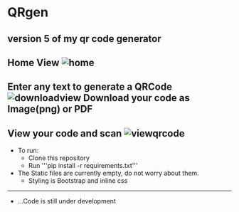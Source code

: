# QRgen
## version 5 of my qr code generator
Home View
![home](https://user-images.githubusercontent.com/80990247/180645448-5041948a-1f69-4864-b9fd-c1c3a0f51859.png)
-----
Enter any text to generate a QRCode
![downloadview](https://user-images.githubusercontent.com/80990247/180645548-f0d48e6f-4bc4-4fc8-a6a7-1a29aa04ccc4.png)
Download your code as Image(png) or PDF
-----
View your code and scan
![viewqrcode](https://user-images.githubusercontent.com/80990247/180645534-73936b2d-6dcb-4d3b-9940-382229b0076f.png)
-----
* To run:
    * Clone this repository
    * Run '''pip install -r requirements.txt'''
* The Static files are currently empty, do not worry about them.
    * Styling is Bootstrap and inline css
-----
* ...Code is still under development
